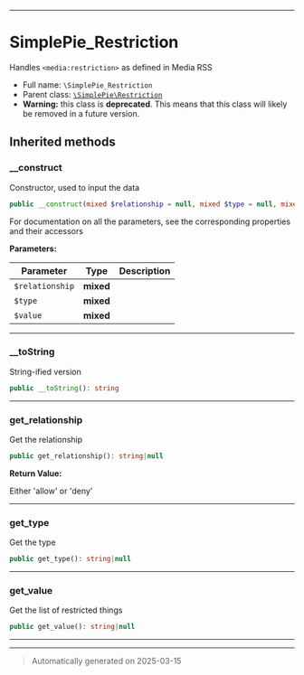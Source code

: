 ***

# SimplePie_Restriction

Handles `<media:restriction>` as defined in Media RSS



* Full name: `\SimplePie_Restriction`
* Parent class: [`\SimplePie\Restriction`](./SimplePie/Restriction.md)
* **Warning:** this class is **deprecated**. This means that this class will likely be removed in a future version.






## Inherited methods


### __construct

Constructor, used to input the data

```php
public __construct(mixed $relationship = null, mixed $type = null, mixed $value = null): mixed
```

For documentation on all the parameters, see the corresponding
properties and their accessors






**Parameters:**

| Parameter | Type | Description |
|-----------|------|-------------|
| `$relationship` | **mixed** |  |
| `$type` | **mixed** |  |
| `$value` | **mixed** |  |





***

### __toString

String-ified version

```php
public __toString(): string
```












***

### get_relationship

Get the relationship

```php
public get_relationship(): string|null
```









**Return Value:**

Either 'allow' or 'deny'




***

### get_type

Get the type

```php
public get_type(): string|null
```












***

### get_value

Get the list of restricted things

```php
public get_value(): string|null
```












***


***
> Automatically generated on 2025-03-15
